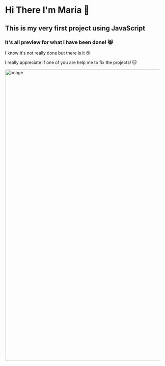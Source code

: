 <h1> Hi There I'm Maria 👋 </h1>

<h2> This is my very first project using JavaScript

  <h3> It's all preview for what i have been done! 😸 </h3>
  <p> I know it's not really done but there is it 😗</p>
  <p> I really appreciate if one of you are help me to fix the projects! 🐱 </p>
  
  <img width="948" alt="image" src="https://user-images.githubusercontent.com/114895269/210167173-bdbe003f-63f2-43bc-b6b6-20eb0dfe3333.png">
